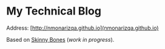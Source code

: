 # My Technical Blog
Address: [http://nmonarizqa.github.io](nmonarizqa.github.io)

Based on [Skinny Bones](http://mmistakes.github.io/skinny-bones-jekyll/) (*work in progress*).

